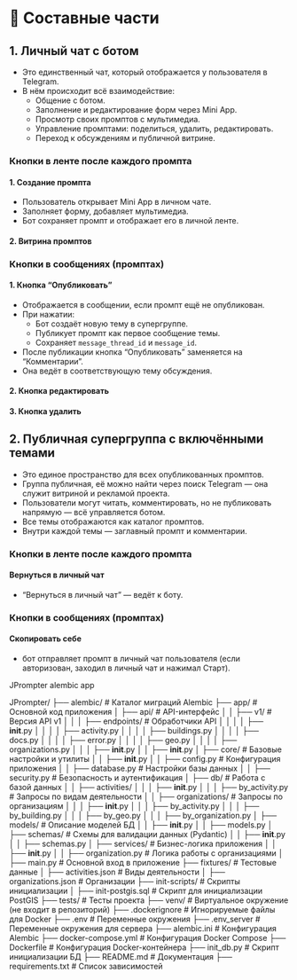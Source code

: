 
# 🧩 Составные части

## 1. **Личный чат с ботом**
- Это единственный чат, который отображается у пользователя в Telegram.
- В нём происходит всё взаимодействие:
  - Общение с ботом.
  - Заполнение и редактирование форм через Mini App.
  - Просмотр своих промптов с мультимедиа.
  - Управление промптами: поделиться, удалить, редактировать.
  - Переход к обсуждениям и публичной витрине.

### **Кнопки в ленте после каждого промпта**

#### 1. **Создание промпта**
   - Пользователь открывает Mini App в личном чате.
   - Заполняет форму, добавляет мультимедиа.
   - Бот сохраняет промпт и отображает его в личной ленте.

#### 2. **Витрина промптов**

### **Кнопки в сообщениях (промптах)**

#### 1. **Кнопка “Опубликовать”**
   - Отображается в сообщении, если промпт ещё не опубликован.
   - При нажатии:
     - Бот создаёт новую тему в супергруппе.
     - Публикует промпт как первое сообщение темы.
     - Сохраняет `message_thread_id` и `message_id`.
   - После публикации кнопка “Опубликовать” заменяется на “Комментарии”.
   - Она ведёт в соответствующую тему обсуждения.

#### 2. **Кнопка редактировать**

#### 3. **Кнопка удалить**



## 2. **Публичная супергруппа с включёнными темами**
- Это единое пространство для всех опубликованных промптов.
- Группа публичная, её можно найти через поиск Telegram — она служит витриной и рекламой проекта.
- Пользователи могут читать, комментировать, но не публиковать напрямую — всё управляется ботом.
- Все темы отображаются как каталог промптов.
- Внутри каждой темы — заглавный промпт и комментарии.

### **Кнопки в ленте после каждого промпта**

#### **Вернуться в личный чат**
   - “Вернуться в личный чат” — ведёт к боту.

### **Кнопки в сообщениях (промптах)**

#### **Скопировать себе**
   - бот отправляет промпт в личный чат пользователя (если авторизован, заходил в личный чат и нажимал Старт).

JPrompter
    alembic
    app
        


JPrompter/
├── alembic/                     # Каталог миграций Alembic
├── app/                         # Основной код приложения
│   ├── api/                     # API-интерфейс
│   │   ├── v1/                  # Версия API v1
│   │   │   ├── endpoints/       # Обработчики API
│   │   │   │   ├── __init__.py
│   │   │   │   ├── activity.py
│   │   │   │   ├── buildings.py
│   │   │   │   ├── docs.py
│   │   │   │   ├── error.py
│   │   │   │   ├── geo.py
│   │   │   │   ├── organizations.py
│   │   │   ├── __init__.py
│   │   ├── __init__.py
│   ├── core/                    # Базовые настройки и утилиты
│   │   ├── __init__.py
│   │   ├── config.py             # Конфигурация приложения
│   │   ├── database.py           # Настройки базы данных
│   │   ├── security.py           # Безопасность и аутентификация
│   ├── db/                       # Работа с базой данных
│   │   ├── activities/
│   │   │   ├── __init__.py
│   │   │   ├── by_activity.py    # Запросы по видам деятельности
│   │   ├── organizations/        # Запросы по организациям
│   │   │   ├── __init__.py
│   │   │   ├── by_activity.py
│   │   │   ├── by_building.py
│   │   │   ├── by_geo.py
│   │   │   ├── by_organization.py
│   ├── models/                   # Описание моделей БД
│   │   ├── __init__.py
│   │   ├── models.py
│   ├── schemas/                  # Схемы для валидации данных (Pydantic)
│   │   ├── __init__.py
│   │   ├── schemas.py
│   ├── services/                 # Бизнес-логика приложения
│   │   ├── __init__.py
│   │   ├── organization.py        # Логика работы с организациями
│   ├── main.py                    # Основной вход в приложение
├── fixtures/                      # Тестовые данные
│   ├── activities.json            # Виды деятельности
│   ├── organizations.json         # Организации
├── init-scripts/                  # Скрипты инициализации
│   ├── init-postgis.sql           # Скрипт для инициализации PostGIS
├── tests/                         # Тесты проекта
├── venv/                          # Виртуальное окружение (не входит в репозиторий)
├── .dockerignore                  # Игнорируемые файлы для Docker
├── .env                            # Переменные окружения
├── .env_server                     # Переменные окружения для сервера
├── alembic.ini                     # Конфигурация Alembic
├── docker-compose.yml              # Конфигурация Docker Compose
├── Dockerfile                      # Конфигурация Docker-контейнера
├── init_db.py                      # Скрипт инициализации БД
├── README.md                        # Документация
├── requirements.txt                 # Список зависимостей